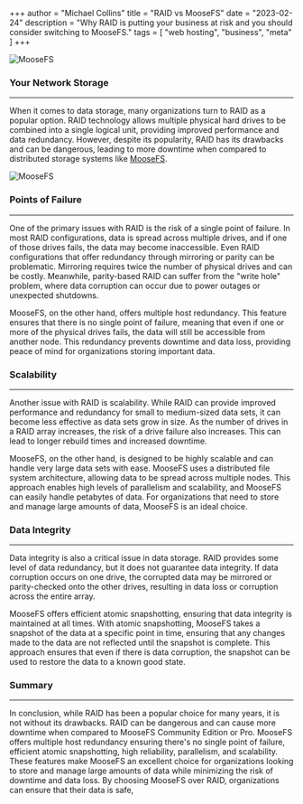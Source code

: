 
+++
author = "Michael Collins"
title = "RAID vs MooseFS"
date = "2023-02-24"
description = "Why RAID is putting your business at risk and you should consider switching to MooseFS."
tags = [
    "web hosting",
    "business",
    "meta"
]
+++


![MooseFS](https://perthserverplus.com/images/moosefs.png)

### Your Network Storage

---

When it comes to data storage, many organizations turn to RAID as a popular option. RAID technology allows multiple physical hard drives to be combined into a single logical unit, providing improved performance and data redundancy. However, despite its popularity, RAID has its drawbacks and can be dangerous, leading to more downtime when compared to distributed storage systems like [MooseFS](https://moosefs.com/).


![MooseFS](https://perthserverplus.com/images/moosefs-pro-architecture.png)

### Points of Failure

---

One of the primary issues with RAID is the risk of a single point of failure. In most RAID configurations, data is spread across multiple drives, and if one of those drives fails, the data may become inaccessible. Even RAID configurations that offer redundancy through mirroring or parity can be problematic. Mirroring requires twice the number of physical drives and can be costly. Meanwhile, parity-based RAID can suffer from the "write hole" problem, where data corruption can occur due to power outages or unexpected shutdowns.

MooseFS, on the other hand, offers multiple host redundancy. This feature ensures that there is no single point of failure, meaning that even if one or more of the physical drives fails, the data will still be accessible from another node. This redundancy prevents downtime and data loss, providing peace of mind for organizations storing important data.

### Scalability

---

Another issue with RAID is scalability. While RAID can provide improved performance and redundancy for small to medium-sized data sets, it can become less effective as data sets grow in size. As the number of drives in a RAID array increases, the risk of a drive failure also increases. This can lead to longer rebuild times and increased downtime.

MooseFS, on the other hand, is designed to be highly scalable and can handle very large data sets with ease. MooseFS uses a distributed file system architecture, allowing data to be spread across multiple nodes. This approach enables high levels of parallelism and scalability, and MooseFS can easily handle petabytes of data. For organizations that need to store and manage large amounts of data, MooseFS is an ideal choice.

### Data Integrity

---

Data integrity is also a critical issue in data storage. RAID provides some level of data redundancy, but it does not guarantee data integrity. If data corruption occurs on one drive, the corrupted data may be mirrored or parity-checked onto the other drives, resulting in data loss or corruption across the entire array.

MooseFS offers efficient atomic snapshotting, ensuring that data integrity is maintained at all times. With atomic snapshotting, MooseFS takes a snapshot of the data at a specific point in time, ensuring that any changes made to the data are not reflected until the snapshot is complete. This approach ensures that even if there is data corruption, the snapshot can be used to restore the data to a known good state.

### Summary

---

In conclusion, while RAID has been a popular choice for many years, it is not without its drawbacks. RAID can be dangerous and can cause more downtime when compared to MooseFS Community Edition or Pro. MooseFS offers multiple host redundancy ensuring there's no single point of failure, efficient atomic snapshotting, high reliability, parallelism, and scalability. These features make MooseFS an excellent choice for organizations looking to store and manage large amounts of data while minimizing the risk of downtime and data loss. By choosing MooseFS over RAID, organizations can ensure that their data is safe,